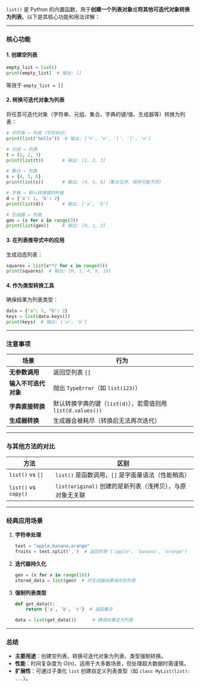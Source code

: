 `list()` 是 Python 的内置函数，用于**创建一个列表对象**或**将其他可迭代对象转换为列表**。以下是其核心功能和用法详解：

---

### **核心功能**
#### 1. **创建空列表**
```python
empty_list = list()
print(empty_list)  # 输出: []
```
等效于 `empty_list = []`

#### 2. **转换可迭代对象为列表**
将任意可迭代对象（字符串、元组、集合、字典的键/值、生成器等）转换为列表：
```python
# 字符串 → 列表（字符拆分）
print(list("hello"))  # 输出: ['h', 'e', 'l', 'l', 'o']

# 元组 → 列表
t = (1, 2, 3)
print(list(t))       # 输出: [1, 2, 3]

# 集合 → 列表
s = {4, 5, 6}
print(list(s))       # 输出: [4, 5, 6]（集合无序，顺序可能不同）

# 字典 → 默认转换键的列表
d = {'a': 1, 'b': 2}
print(list(d))       # 输出: ['a', 'b']

# 生成器 → 列表
gen = (x for x in range(3))
print(list(gen))     # 输出: [0, 1, 2]
```

#### 3. **在列表推导式中的应用**
生成动态列表：
```python
squares = list(x**2 for x in range(5))
print(squares)  # 输出: [0, 1, 4, 9, 16]
```

#### 4. **作为类型转换工具**
确保结果为列表类型：
```python
data = {"a": 1, "b": 2}
keys = list(data.keys())
print(keys)  # 输出: ['a', 'b']
```

---

### **注意事项**
| 场景                  | 行为                                                                 |
|-----------------------|----------------------------------------------------------------------|
| **无参数调用**         | 返回空列表 `[]`                                                     |
| **输入不可迭代对象**   | 抛出 `TypeError`（如 `list(123)`）                                   |
| **字典直接转换**       | 默认转换字典的键（`list(d)`），若需值则用 `list(d.values())`          |
| **生成器转换**         | 生成器会被耗尽（转换后无法再次迭代）                                 |

---

### **与其他方法的对比**
| 方法                | 区别                                                                 |
|---------------------|----------------------------------------------------------------------|
| `list()` vs `[]`    | `list()` 是函数调用，`[]` 是字面量语法（性能稍高）                   |
| `list()` vs `copy()` | `list(original)` 创建的是新列表（浅拷贝），与原对象无关联             |

---

### **经典应用场景**
1. **字符串处理**  
   ```python
   text = "apple,banana,orange"
   fruits = text.split(',')  # 返回列表 ['apple', 'banana', 'orange']
   ```

2. **迭代器持久化**  
   ```python
   gen = (x for x in range(10))
   stored_data = list(gen)  # 将生成器结果保存到列表
   ```

3. **强制列表类型**  
   ```python
   def get_data():
       return {'a', 'b', 'c'}  # 返回集合
   
   data = list(get_data())      # 确保结果总为列表
   ```

---

### **总结**
- **主要用途**：创建空列表、转换可迭代对象为列表、类型强制转换。
- **性能**：时间复杂度为 O(n)，适用于大多数场景，但处理超大数据时需谨慎。
- **扩展性**：可通过子类化 `list` 创建自定义列表类型（如 `class MyList(list): ...`）。